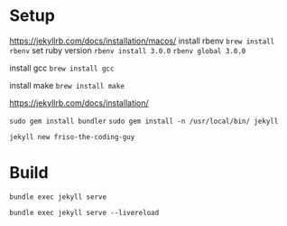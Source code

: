 # Setup
https://jekyllrb.com/docs/installation/macos/
install rbenv `brew install rbenv`
set ruby version
`rbenv install 3.0.0`
`rbenv global 3.0.0`

install gcc
`brew install gcc`

install make
`brew install make`

https://jekyllrb.com/docs/installation/ 

`sudo gem install bundler`
`sudo gem install -n /usr/local/bin/ jekyll`


`jekyll new friso-the-coding-guy`


# Build
`bundle exec jekyll serve`

`bundle exec jekyll serve --livereload`